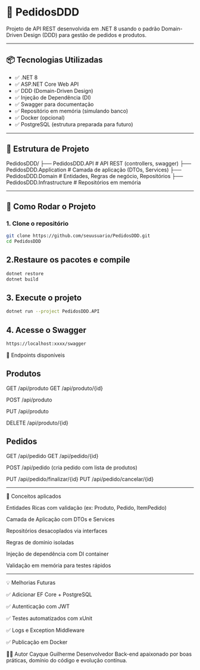 # 🛒 PedidosDDD

Projeto de API REST desenvolvida em .NET 8 usando o padrão Domain-Driven Design (DDD) para gestão de pedidos e produtos.

---

## 📦 Tecnologias Utilizadas

- ✅ .NET 8
- ✅ ASP.NET Core Web API
- ✅ DDD (Domain-Driven Design)
- ✅ Injeção de Dependência (DI)
- ✅ Swagger para documentação
- ✅ Repositório em memória (simulando banco)
- ✅ Docker (opcional)
- ✅ PostgreSQL (estrutura preparada para futuro)

---

## 📂 Estrutura de Projeto

PedidosDDD/
├── PedidosDDD.API # API REST (controllers, swagger)
├── PedidosDDD.Application # Camada de aplicação (DTOs, Services)
├── PedidosDDD.Domain # Entidades, Regras de negócio, Repositórios
├── PedidosDDD.Infrastructure # Repositórios em memória

---

## 🚀 Como Rodar o Projeto

### 1. Clone o repositório
```bash
git clone https://github.com/seuusuario/PedidosDDD.git
cd PedidosDDD
```

## 2.Restaure os pacotes e compile
```bash
dotnet restore
dotnet build
```

## 3. Execute o projeto
```bash
dotnet run --project PedidosDDD.API
```


## 4. Acesse o Swagger
```bash
https://localhost:xxxx/swagger
```


📘 Endpoints disponíveis

## Produtos

GET /api/produto
GET /api/produto/{id}

POST /api/produto

PUT /api/produto

DELETE /api/produto/{id}

## Pedidos

GET /api/pedido
GET /api/pedido/{id}

POST /api/pedido (cria pedido com lista de produtos)

PUT /api/pedido/finalizar/{id}
PUT /api/pedido/cancelar/{id}

---

🧠 Conceitos aplicados

Entidades Ricas com validação (ex: Produto, Pedido, ItemPedido)

Camada de Aplicação com DTOs e Services

Repositórios desacoplados via interfaces

Regras de domínio isoladas

Injeção de dependência com DI container

Validação em memória para testes rápidos

---

💡 Melhorias Futuras

✅ Adicionar EF Core + PostgreSQL

✅ Autenticação com JWT

✅ Testes automatizados com xUnit

✅ Logs e Exception Middleware

✅ Publicação em Docker

🧑‍💻 Autor
Cayque Guilherme
Desenvolvedor Back-end apaixonado por boas práticas, domínio do código e evolução contínua.
